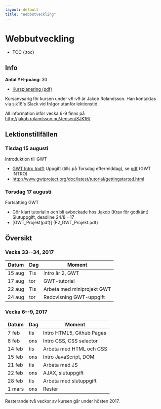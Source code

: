 ```yaml
---
layout: default
title: "Webbutveckling"
---
```



Webbutveckling
======================

* TOC
{:toc}

Info
----

**Antal YH-poäng:** 30

* [Kursplanering (pdf)](kursplanering11.pdf)

Kursanvsarig för kursen under v6-v9 är Jakob Rolandsson. Han kontaktas via sjk16's Slack vid frågor utanför lektionstid.

All information inför vecka 6-9 finns på http://jakob.rolandsson.nu/Jensen/SJK16/

Lektionstillfällen
-------------

### Tisdag 15 augusti

Introduktion till GWT
* [GWT Intro (pdf)](F1_GWT_INTRO.pdf)
Uppgift (tills på Torsdag eftermiddag), se [pdf](F1_GWT_INTRO.pdf) (GWT INTRO)
* http://www.gwtproject.org/doc/latest/tutorial/gettingstarted.html




### Torsdag 17 augusti
Fortsätting GWT
* Gör klart tutorial:n och bli avbockade hos Jakob (Krav för godkänt)
Slutuppgift, deadline 24/8 - 17
* [GWT_Projekt(pdf)] (F2_GWT_Projekt.pdf)



Översikt
--------

### Vecka 33--34, 2017

Datum  | Dag | Moment
-------|-----|--------------
15 aug | Tis | Intro år 2, GWT 
17 aug | tor | GWT-tutorial
22 aug | Tis | Arbeta med miniprojekt GWT
24 aug | tor | Redovisning GWT-uppgift




### Vecka 6--9, 2017

Datum  | Dag | Moment
-------|-----|--------------
7 feb | tis |  Intro HTML5, Github Pages
8 feb | ons |  Intro CSS, CSS selector
14 feb | tis |  Arbeta med HTML och CSS
15 feb | ons |  Intro JavaScript, DOM
21 feb | tis |  Arbeta med JS
22 feb | ons |  AJAX, slutuppgift
28 feb | tis |  Arbeta med slutuppgift
1 mars | ons |  Rester

Resterande två veckor av kursen går under hösten 2017.


